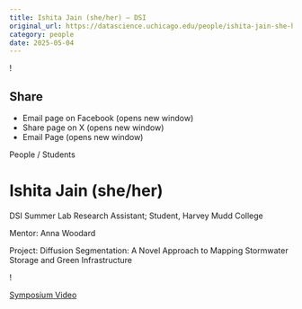 ```yaml
---
title: Ishita Jain (she/her) – DSI
original_url: https://datascience.uchicago.edu/people/ishita-jain-she-her
category: people
date: 2025-05-04
---
```


<!-- Table-like structure detected -->

!

## Share

* Email page on Facebook (opens new window)
* Share page on X (opens new window)
* Email Page (opens new window)

<!-- Table-like structure detected -->

People / Students

# Ishita Jain (she/her)

DSI Summer Lab Research Assistant; Student, Harvey Mudd College

Mentor: Anna Woodard

Project: Diffusion Segmentation: A Novel Approach to Mapping Stormwater Storage and Green Infrastructure

!

[Symposium Video](https://youtu.be/ayS_rT73sRs)